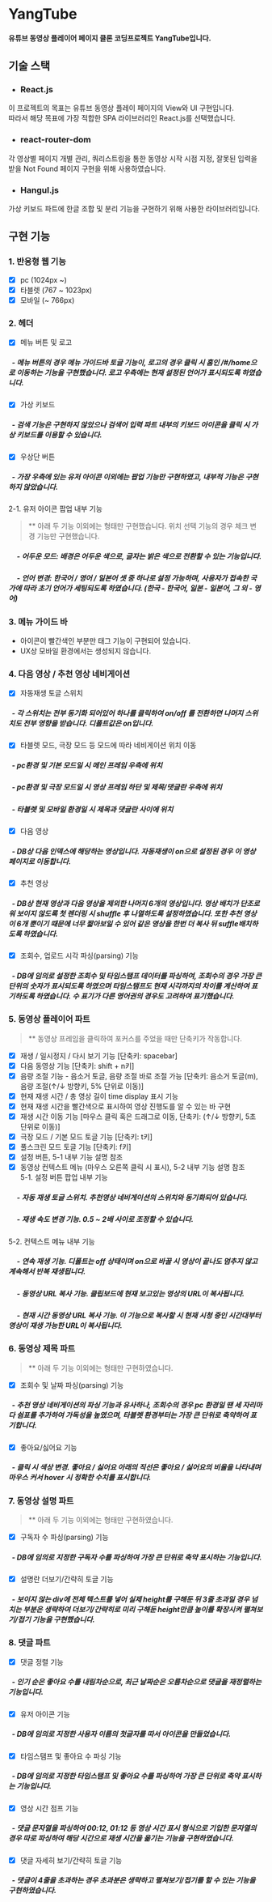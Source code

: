 # YangTube     

#### 유튜브 동영상 플레이어 페이지 클론 코딩프로젝트 YangTube입니다.

## 기술 스택
* ### React.js    
이 프로젝트의 목표는 유튜브 동영상 플레이 페이지의 View와 UI 구현입니다.    
따라서 해당 목표에 가장 적합한 SPA 라이브러리인 React.js를 선택했습니다.    
    
* ### react-router-dom    
각 영상별 페이지 개별 관리, 쿼리스트링을 통한 동영상 시작 시점 지정, 잘못된 입력을 받을 Not Found 페이지 구현을 위해 사용하였습니다.

* ### Hangul.js    
가상 키보드 파트에 한글 조합 및 분리 기능을 구현하기 위해 사용한 라이브러리입니다.    
    
## 구현 기능    
    
### 1. 반응형 웹 기능
* [x] pc (1024px ~)
* [x] 타블렛 (767 ~ 1023px)
* [x] 모바일 (~ 766px)<br/>

### 2. 헤더     
* [x] 메뉴 버튼 및 로고
##### &nbsp;&nbsp;- 메뉴 버튼의 경우 메뉴 가이드바 토글 기능이, 로고의 경우 클릭 시 홈인 /#/home으로 이동하는 기능을 구현했습니다. 로고 우측에는 현재 설정된 언어가 표시되도록 하였습니다.
* [x] 가상 키보드
##### &nbsp;&nbsp;- 검색 기능은 구현하지 않았으나 검색어 입력 파트 내부의 키보드 아이콘을 클릭 시 가상 키보드를 이용할 수 있습니다.
* [x] 우상단 버튼
##### &nbsp;&nbsp;- 가장 우측에 있는 유저 아이콘 이외에는 팝업 기능만 구현하였고, 내부적 기능은 구현하지 않았습니다.<br/>

2-1. 유저 아이콘 팝업 내부 기능    
> ** 아래 두 기능 이외에는 형태만 구현했습니다. 위치 선택 기능의 경우 체크 변경 기능만 구현했습니다.    
##### &nbsp;&nbsp;&nbsp;&nbsp; - 어두운 모드: 배경은 어두운 색으로, 글자는 밝은 색으로 전환할 수 있는 기능입니다.    
##### &nbsp;&nbsp;&nbsp;&nbsp; - 언어 변경: 한국어 / 영어 / 일본어 셋 중 하나로 설정 가능하며, 사용자가 접속한 국가에 따라 초기 언어가 세팅되도록 하였습니다. (한국 - 한국어, 일본 - 일본어, 그 외 - 영어)    
    
### 3. 메뉴 가이드 바    
* 아이콘이 빨간색인 부분만 <a>태그 기능이 구현되어 있습니다.    
* UX상 모바일 환경에서는 생성되지 않습니다.    
    
### 4. 다음 영상 / 추천 영상 네비게이션    
* [x] 자동재생 토글 스위치
##### &nbsp;&nbsp;- 각 스위치는 전부 동기화 되어있어 하나를 클릭하여 on/off 를 전환하면 나머지 스위치도 전부 영향을 받습니다. 디폴트값은 on입니다.    
* [x] 타블렛 모드, 극장 모드 등 모드에 따라 네비게이션 위치 이동
##### &nbsp;&nbsp;- pc환경 및 기본 모드일 시 메인 프레임 우측에 위치    
##### &nbsp;&nbsp;- pc환경 및 극장 모드일 시 영상 프레임 하단 및 제목/댓글란 우측에 위치    
##### &nbsp;&nbsp;- 타블렛 및 모바일 환경일 시 제목과 댓글란 사이에 위치    
* [x] 다음 영상    
##### &nbsp;&nbsp;- DB상 다음 인덱스에 해당하는 영상입니다. 자동재생이 on으로 설정된 경우 이 영상 페이지로 이동합니다.    
* [x] 추천 영상    
##### &nbsp;&nbsp;- DB상 현재 영상과 다음 영상을 제외한 나머지 6개의 영상입니다. 영상 배치가 단조로워 보이지 않도록 첫 렌더링 시 shuffle 후 나열하도록 설정하였습니다. 또한 추천 영상이 6개 뿐이기 때문에 너무 짧아보일 수 있어 같은 영상을 한번 더 복사 뒤 suffle배치하도록 하였습니다.    
* [x] 조회수, 업로드 시각 파싱(parsing) 기능    
##### &nbsp;&nbsp;- DB에 임의로 설정한 조회수 및 타임스탬프 데이터를 파싱하여, 조회수의 경우 가장 큰 단위의 숫자가 표시되도록 하였으며 타임스탬프도 현재 시각까지의 차이를 계산하여 표기하도록 하였습니다. 수 표기가 다른 영어권의 경우도 고려하여 표기했습니다.    
    
### 5. 동영상 플레이어 파트    
> ** 동영상 프레임을 클릭하여 포커스를 주었을 때만 단축키가 작동합니다.    
* [x] 재생 / 일시정지 / 다시 보기 기능 [단축키: spacebar]
* [x] 다음 동영상 기능 [단축키: shift + n키]
* [x] 음량 조절 기능 - 음소거 토글, 음량 조절 바로 조절 가능 [단축키: 음소거 토글(m), 음량 조절(↑/↓ 방향키, 5% 단위로 이동)]
* [x] 현재 재생 시간 / 총 영상 길이 time display 표시 기능
* [x] 현재 재생 시간을 빨간색으로 표시하여 영상 진행도를 알 수 있는 바 구현
* [x] 재생 시간 이동 기능 [마우스 클릭 혹은 드래그로 이동, 단축키: (↑/↓ 방향키, 5초 단위로 이동)]
* [x] 극장 모드 / 기본 모드 토글 기능 [단축키: t키]
* [x] 풀스크린 모드 토글 기능 [단축키: f키]
* [x] 설정 버튼, 5-1 내부 기능 설명 참조
* [x] 동영상 컨텍스트 메뉴 (마우스 오른쪽 클릭 시 표시), 5-2 내부 기능 설명 참조    
5-1. 설정 버튼 팝업 내부 기능    
##### &nbsp;&nbsp;&nbsp;&nbsp; - 자동 재생 토글 스위치. 추천영상 네비게이션의 스위치와 동기화되어 있습니다.    
##### &nbsp;&nbsp;&nbsp;&nbsp; - 재생 속도 변경 기능. 0.5 ~ 2배 사이로 조정할 수 있습니다.    
5-2. 컨텍스트 메뉴 내부 기능    
##### &nbsp;&nbsp;&nbsp;&nbsp; - 연속 재생 기능. 디폴트는 off 상태이며 on으로 바꿀 시 영상이 끝나도 멈추지 않고 계속해서 반복 재생됩니다.    
##### &nbsp;&nbsp;&nbsp;&nbsp; - 동영상 URL 복사 기능. 클립보드에 현재 보고있는 영상의 URL이 복사됩니다.    
##### &nbsp;&nbsp;&nbsp;&nbsp; - 현재 시간 동영상 URL 복사 기능. 이 기능으로 복사할 시 현재 시청 중인 시간대부터 영상이 재생 가능한 URL이 복사됩니다.<br/>
    
### 6. 동영상 제목 파트    
> ** 아래 두 기능 이외에는 형태만 구현하였습니다.    
* [x] 조회수 및 날짜 파싱(parsing) 기능
##### &nbsp;&nbsp;- 추천 영상 네비게이션의 파싱 기능과 유사하나, 조회수의 경우 pc 환경일 땐 세 자리마다 쉼표를 추가하여 가독성을 높였으며, 타블렛 환경부터는 가장 큰 단위로 축약하여 표기합니다.    
* [x] 좋아요/싫어요 기능
##### &nbsp;&nbsp;- 클릭 시 색상 변경. 좋아요 / 싫어요 아래의 직선은 좋아요 / 싫어요의 비율을 나타내며 마우스 커서 hover 시 정확한 수치를 표시합니다.    

### 7. 동영상 설명 파트    
> ** 아래 두 기능 이외에는 형태만 구현하였습니다.    
* [x] 구독자 수 파싱(parsing) 기능
##### &nbsp;&nbsp;- DB에 임의로 지정한 구독자 수를 파싱하여 가장 큰 단위로 축약 표시하는 기능입니다.    
* [x] 설명란 더보기/간략히 토글 기능
##### &nbsp;&nbsp;- 보이지 않는 div에 전체 텍스트를 넣어 실제 height를 구해둔 뒤 3줄 초과일 경우 넘치는 부분은 생략하여 더보기/간략히로 미리 구해둔 height만큼 높이를 확장시켜 펼쳐보기/접기 기능을 구현했습니다.    
    
### 8. 댓글 파트    
* [x] 댓글 정렬 기능
##### &nbsp;&nbsp;- 인기 순은 좋아요 수를 내림차순으로, 최근 날짜순은 오름차순으로 댓글을 재정렬하는 기능입니다.    
* [x] 유저 아이콘 기능
##### &nbsp;&nbsp;- DB에 임의로 지정한 사용자 이름의 첫글자를 따서 아이콘을 만들었습니다.    
* [x] 타임스탬프 및 좋아요 수 파싱 기능
##### &nbsp;&nbsp;- DB에 임의로 지정한 타임스탬프 및 좋아요 수를 파싱하여 가장 큰 단위로 축약 표시하는 기능입니다.    
* [x] 영상 시간 점프 기능
##### &nbsp;&nbsp;- 댓글 문자열을 파싱하여 00:12, 01:12 등 영상 시간 표시 형식으로 기입한 문자열의 경우 따로 파싱하여 해당 시간으로 재생 시간을 옮기는 기능을 구현하였습니다.    
* [x] 댓글 자세히 보기/간략히 토글 기능
##### &nbsp;&nbsp;- 댓글이 4줄을 초과하는 경우 초과분은 생략하고 펼쳐보기/접기를 할 수 있는 기능을 구현하였습니다.<br/>
